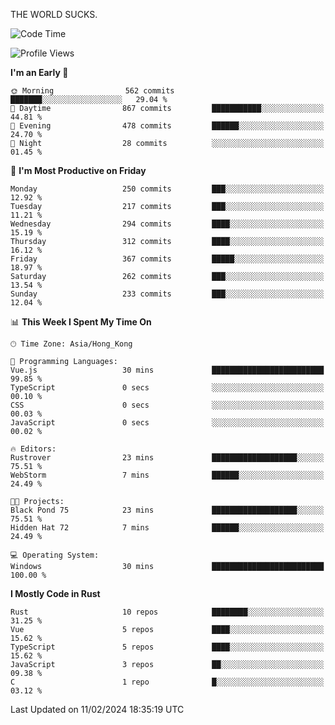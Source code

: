 THE WORLD SUCKS.

<!--START_SECTION:waka-->
![Code Time](http://img.shields.io/badge/Code%20Time-47%20hrs%2058%20mins-blue)

![Profile Views](http://img.shields.io/badge/Profile%20Views-0-blue)

**I'm an Early 🐤** 

```text
🌞 Morning                562 commits         ███████░░░░░░░░░░░░░░░░░░   29.04 % 
🌆 Daytime                867 commits         ███████████░░░░░░░░░░░░░░   44.81 % 
🌃 Evening                478 commits         ██████░░░░░░░░░░░░░░░░░░░   24.70 % 
🌙 Night                  28 commits          ░░░░░░░░░░░░░░░░░░░░░░░░░   01.45 % 
```
📅 **I'm Most Productive on Friday** 

```text
Monday                   250 commits         ███░░░░░░░░░░░░░░░░░░░░░░   12.92 % 
Tuesday                  217 commits         ███░░░░░░░░░░░░░░░░░░░░░░   11.21 % 
Wednesday                294 commits         ████░░░░░░░░░░░░░░░░░░░░░   15.19 % 
Thursday                 312 commits         ████░░░░░░░░░░░░░░░░░░░░░   16.12 % 
Friday                   367 commits         █████░░░░░░░░░░░░░░░░░░░░   18.97 % 
Saturday                 262 commits         ███░░░░░░░░░░░░░░░░░░░░░░   13.54 % 
Sunday                   233 commits         ███░░░░░░░░░░░░░░░░░░░░░░   12.04 % 
```


📊 **This Week I Spent My Time On** 

```text
🕑︎ Time Zone: Asia/Hong_Kong

💬 Programming Languages: 
Vue.js                   30 mins             █████████████████████████   99.85 % 
TypeScript               0 secs              ░░░░░░░░░░░░░░░░░░░░░░░░░   00.10 % 
CSS                      0 secs              ░░░░░░░░░░░░░░░░░░░░░░░░░   00.03 % 
JavaScript               0 secs              ░░░░░░░░░░░░░░░░░░░░░░░░░   00.02 % 

🔥 Editors: 
Rustrover                23 mins             ███████████████████░░░░░░   75.51 % 
WebStorm                 7 mins              ██████░░░░░░░░░░░░░░░░░░░   24.49 % 

🐱‍💻 Projects: 
Black Pond 75            23 mins             ███████████████████░░░░░░   75.51 % 
Hidden Hat 72            7 mins              ██████░░░░░░░░░░░░░░░░░░░   24.49 % 

💻 Operating System: 
Windows                  30 mins             █████████████████████████   100.00 % 
```

**I Mostly Code in Rust** 

```text
Rust                     10 repos            ████████░░░░░░░░░░░░░░░░░   31.25 % 
Vue                      5 repos             ████░░░░░░░░░░░░░░░░░░░░░   15.62 % 
TypeScript               5 repos             ████░░░░░░░░░░░░░░░░░░░░░   15.62 % 
JavaScript               3 repos             ██░░░░░░░░░░░░░░░░░░░░░░░   09.38 % 
C                        1 repo              █░░░░░░░░░░░░░░░░░░░░░░░░   03.12 % 
```




 Last Updated on 11/02/2024 18:35:19 UTC
<!--END_SECTION:waka-->
